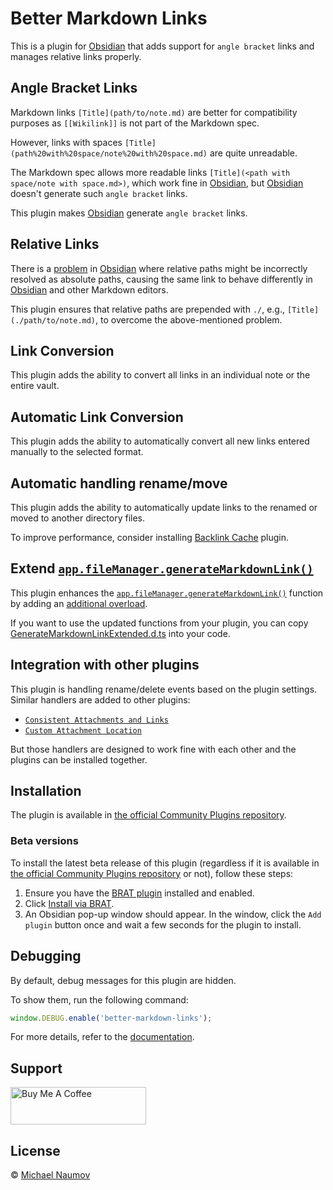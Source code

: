 # Better Markdown Links

This is a plugin for [Obsidian] that adds support for `angle bracket` links and manages relative links properly.

## Angle Bracket Links

Markdown links `[Title](path/to/note.md)` are better for compatibility purposes as `[[Wikilink]]` is not part of the Markdown spec.

However, links with spaces `[Title](path%20with%20space/note%20with%20space.md)` are quite unreadable.

The Markdown spec allows more readable links `[Title](<path with space/note with space.md>)`, which work fine in [Obsidian], but [Obsidian] doesn't generate such `angle bracket` links.

This plugin makes [Obsidian] generate `angle bracket` links.

## Relative Links

There is a [problem](https://forum.obsidian.md/t/add-settings-to-control-link-resolution-mode/69560) in [Obsidian] where relative paths might be incorrectly resolved as absolute paths, causing the same link to behave differently in [Obsidian] and other Markdown editors.

This plugin ensures that relative paths are prepended with `./`, e.g., `[Title](./path/to/note.md)`, to overcome the above-mentioned problem.

## Link Conversion

This plugin adds the ability to convert all links in an individual note or the entire vault.

## Automatic Link Conversion

This plugin adds the ability to automatically convert all new links entered manually to the selected format.

## Automatic handling rename/move

This plugin adds the ability to automatically update links to the renamed or moved to another directory files.

To improve performance, consider installing [Backlink Cache](https://obsidian.md/plugins?id=backlink-cache) plugin.

## Extend [`app.fileManager.generateMarkdownLink()`][generateMarkdownLink]

This plugin enhances the [`app.fileManager.generateMarkdownLink()`][generateMarkdownLink] function by adding an [additional overload](./src/GenerateMarkdownLinkExtended.d.ts).

If you want to use the updated functions from your plugin, you can copy [GenerateMarkdownLinkExtended.d.ts](./src/GenerateMarkdownLinkExtended.d.ts) into your code.

## Integration with other plugins

This plugin is handling rename/delete events based on the plugin settings. Similar handlers are added to other plugins:

- [`Consistent Attachments and Links`](https://obsidian.md/plugins?id=consistent-attachments-and-links)
- [`Custom Attachment Location`](https://obsidian.md/plugins?id=obsidian-custom-attachment-location)

But those handlers are designed to work fine with each other and the plugins can be installed together.

## Installation

The plugin is available in [the official Community Plugins repository](https://obsidian.md/plugins?id=better-markdown-links).

### Beta versions

To install the latest beta release of this plugin (regardless if it is available in [the official Community Plugins repository](https://obsidian.md/plugins) or not), follow these steps:

1. Ensure you have the [BRAT plugin](https://obsidian.md/plugins?id=obsidian42-brat) installed and enabled.
2. Click [Install via BRAT](https://intradeus.github.io/http-protocol-redirector?r=obsidian://brat?plugin=https://github.com/mnaoumov/obsidian-better-markdown-links).
3. An Obsidian pop-up window should appear. In the window, click the `Add plugin` button once and wait a few seconds for the plugin to install.

## Debugging

By default, debug messages for this plugin are hidden.

To show them, run the following command:

```js
window.DEBUG.enable('better-markdown-links');
```

For more details, refer to the [documentation](https://github.com/mnaoumov/obsidian-dev-utils/blob/main/docs/debugging.md).

## Support

<!-- markdownlint-disable MD033 -->
<a href="https://www.buymeacoffee.com/mnaoumov" target="_blank"><img src="https://cdn.buymeacoffee.com/buttons/v2/default-yellow.png" alt="Buy Me A Coffee" height="60" width="217"></a>
<!-- markdownlint-enable MD033 -->

## License

© [Michael Naumov](https://github.com/mnaoumov/)

[Obsidian]: https://obsidian.md/
[generateMarkdownLink]: https://docs.obsidian.md/Reference/TypeScript+API/FileManager/generateMarkdownLink

